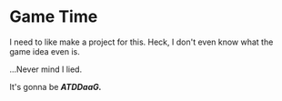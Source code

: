 # Game Time

I need to like make a project for this.
Heck, I don't even know what the game idea even is.

...Never mind I lied.

It's gonna be ***ATDDaaG.***
